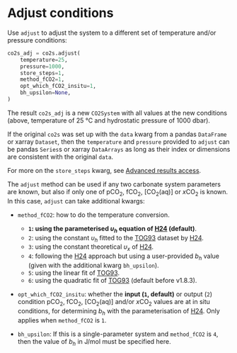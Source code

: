 # Adjust conditions

Use `adjust` to adjust the system to a different set of temperature and/or pressure conditions:

```python
co2s_adj = co2s.adjust(
    temperature=25,
    pressure=1000,
    store_steps=1,
    method_fCO2=1,
    opt_which_fCO2_insitu=1,
    bh_upsilon=None,
)
```

The result `co2s_adj` is a new `CO2System` with all values at the new conditions (above, temperature of 25 °C and hydrostatic pressure of 1000 dbar).

If the original `co2s` was set up with the `data` kwarg from a pandas `DataFrame` or xarray `Dataset`, then the `temperature` and `pressure` provided to `adjust` can be pandas `Series`s or xarray `DataArrays` as long as their index or dimensions are consistent with the original `data`.

For more on the `store_steps` kwarg, see [Advanced results access](results.md/#solve-without-returning).

The `adjust` method can be used if any two carbonate system parameters are known, but also if only one of pCO<sub>2</sub>, fCO<sub>2</sub>, [CO<sub>2</sub>(aq)] or *x*CO<sub>2</sub> is known.  In this case, `adjust` can take additional kwargs:


  * `method_fCO2`: how to do the temperature conversion.
    * **`1`: using the parameterised <i>υ<sub>h</sub></i> equation of [H24](refs.md/#h) (default)**. 
    * `2`: using the constant <i>υ<sub>h</sub></i> fitted to the [TOG93](refs.md/#t) dataset by [H24](refs.md/#h).
    * `3`: using the constant theoretical <i>υ<sub>x</sub></i> of [H24](refs.md/#h).
    * `4`: following the [H24](refs.md/#h) approach but using a user-provided $b_h$ value (given with the additional kwarg `bh_upsilon`).
    * `5`: using the linear fit of [TOG93](refs.md/#t).
    * `6`: using the quadratic fit of [TOG93](refs.md/#t) (default before v1.8.3).
  
  * `opt_which_fCO2_insitu`: whether the **input (`1`, default)** or output (`2`) condition pCO<sub>2</sub>, fCO<sub>2</sub>, [CO<sub>2</sub>(aq)] and/or <i>x</i>CO<sub>2</sub> values are at in situ conditions, for determining $b_h$ with the parameterisation of [H24](refs.md/#h).  Only applies when `method_fCO2` is `1`.

  * `bh_upsilon`: If this is a single-parameter system and `method_fCO2` is `4`, then the value of $b_h$ in J/mol must be specified here.
